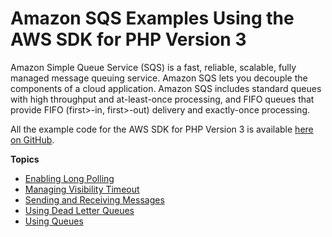 # Amazon SQS Examples Using the AWS SDK for PHP Version 3<a name="sqs-examples"></a>

Amazon Simple Queue Service \(SQS\) is a fast, reliable, scalable, fully managed message queuing service\. Amazon SQS lets you decouple the components of a cloud application\. Amazon SQS includes standard queues with high throughput and at\-least\-once processing, and FIFO queues that provide FIFO \(first>\-in, first>\-out\) delivery and exactly\-once processing\.

All the example code for the AWS SDK for PHP Version 3 is available [here on GitHub](https://github.com/awsdocs/aws-doc-sdk-examples/tree/master/php/example_code)\.

**Topics**
+ [Enabling Long Polling](sqs-examples-enable-long-polling.md)
+ [Managing Visibility Timeout](sqs-examples-managing-visibility-timeout.md)
+ [Sending and Receiving Messages](sqs-examples-send-receive-messages.md)
+ [Using Dead Letter Queues](sqs-examples-dead-letter-queues.md)
+ [Using Queues](sqs-examples-using-queues.md)